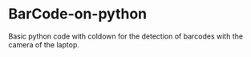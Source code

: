 # BarCode-on-python
Basic python code with coldown for the detection of barcodes with the camera of the laptop.
